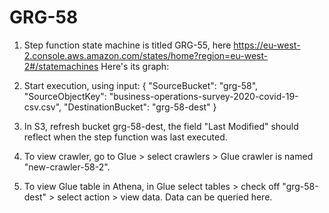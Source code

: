 # GRG-58

1. Step function state machine is titled GRG-55, here https://eu-west-2.console.aws.amazon.com/states/home?region=eu-west-2#/statemachines
  Here's its graph: 
  
2. Start execution, using input:
    {
      "SourceBucket": "grg-58",
      "SourceObjectKey": "business-operations-survey-2020-covid-19-csv.csv",
      "DestinationBucket": "grg-58-dest"
    }
3. In S3, refresh bucket grg-58-dest, the field "Last Modified" should reflect when the step function was last executed. 
4. To view crawler, go to Glue > select crawlers > Glue crawler is named "new-crawler-58-2".
5. To view Glue table in Athena, in Glue select tables > check off "grg-58-dest" > select action > view data. Data can be queried here.